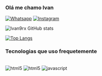 ### Olá me chamo Ivan 

[![Whatsapp](https://img.shields.io/badge/WhatsApp-25D366?style=for-the-badge&logo=whatsapp&logoColor=white)](https://wa.me/5585991299133)
[![Instagram](https://img.shields.io/badge/Instagram-E4405F?style=for-the-badge&logo=instagram&logoColor=white)](https://instagram.com/ivan9rx_)

![Ivan9rx GitHub stats](https://github-readme-stats.vercel.app/api?username=ivan9rx&show_icons=true&theme=dracula)

[![Top Langs](https://github-readme-stats.vercel.app/api/top-langs/?username=ivan9rx&layout=compact)](https://github.com/anuraghazra/github-readme-stats)

### Tecnologias que uso frequetemente

<div style = "display: inline_block">  <br>
  <img alt='html5' align="center" src="https://img.shields.io/badge/HTML5-E34F26?style=for-the-badge&logo=html5&logoColor=white">
  <img alt='html5' align="center" src="https://img.shields.io/badge/CSS3-1572B6?style=for-the-badge&logo=css3&logoColor=white">
  <img alt='javascript' align="center" src="https://img.shields.io/badge/JavaScript-F7DF1E?style=for-the-badge&logo=javascript&logoColor=black">
</div>
